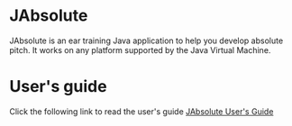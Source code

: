 # JAbsolute
JAbsolute is an ear training Java application to help you develop absolute pitch. It works on any platform supported by the Java Virtual Machine.

# User's guide
Click the following link to read the user's guide
[JAbsolute User's Guide](https://musciencia.github.io/jabsolute/)

